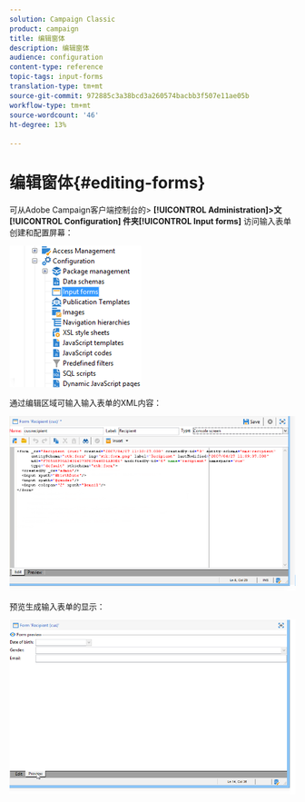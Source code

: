```yaml
---
solution: Campaign Classic
product: campaign
title: 编辑窗体
description: 编辑窗体
audience: configuration
content-type: reference
topic-tags: input-forms
translation-type: tm+mt
source-git-commit: 972885c3a38bcd3a260574bacbb3f507e11ae05b
workflow-type: tm+mt
source-wordcount: '46'
ht-degree: 13%

---
```



# 编辑窗体{#editing-forms}

可从Adobe Campaign客户端控制台的> **[!UICONTROL Administration]>文 [!UICONTROL Configuration] 件夹[!UICONTROL Input forms]** 访问输入表单创建和配置屏幕：

![](assets/d_ncs_integration_form_arbo.png)

通过编辑区域可输入输入表单的XML内容：

![](assets/d_ncs_integration_form_edit.png)

预览生成输入表单的显示：

![](assets/d_ncs_integration_form_preview.png)

